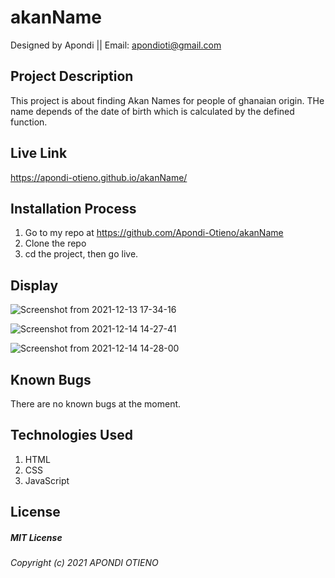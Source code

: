 # akanName
 Designed by Apondi ||
 Email: apondioti@gmail.com

## Project Description
This project is about finding Akan Names for people of ghanaian origin. THe name depends of the date of birth which is calculated by the defined function. 

## Live Link
https://apondi-otieno.github.io/akanName/

## Installation Process
 1. Go to my repo at https://github.com/Apondi-Otieno/akanName
2. Clone the repo
3. cd the project, then go live.

## Display
![Screenshot from 2021-12-13 17-34-16](https://user-images.githubusercontent.com/93314840/145831274-21d75c97-adca-4b8d-a023-a45a134c7ea0.png)

![Screenshot from 2021-12-14 14-27-41](https://user-images.githubusercontent.com/93314840/145990120-b0e43f3d-158d-499b-8cda-77e0c885d127.png)

![Screenshot from 2021-12-14 14-28-00](https://user-images.githubusercontent.com/93314840/145990125-df67b15b-aa1c-464b-916d-933b171e3c76.png)

## Known Bugs
There are no known bugs at the moment. 

## Technologies Used
 1. HTML
 2. CSS
 3. JavaScript

 ## License
 ##### MIT License
 ###### Copyright (c) 2021 APONDI OTIENO
